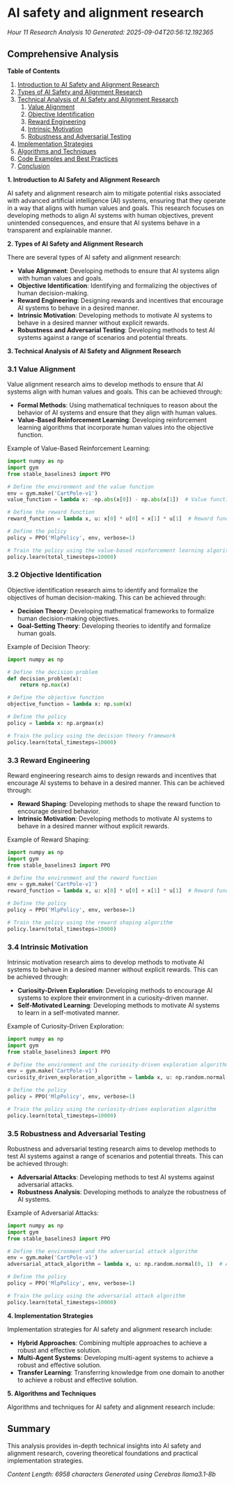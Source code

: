 # AI safety and alignment research
*Hour 11 Research Analysis 10*
*Generated: 2025-09-04T20:56:12.192365*

## Comprehensive Analysis
**Table of Contents**

1. [Introduction to AI Safety and Alignment Research](#introduction)
2. [Types of AI Safety and Alignment Research](#types)
3. [Technical Analysis of AI Safety and Alignment Research](#technical-analysis)
   1. [Value Alignment](#value-alignment)
   2. [Objective Identification](#objective-identification)
   3. [Reward Engineering](#reward-engineering)
   4. [Intrinsic Motivation](#intrinsic-motivation)
   5. [Robustness and Adversarial Testing](#robustness-and-adversarial-testing)
4. [Implementation Strategies](#implementation-strategies)
5. [Algorithms and Techniques](#algorithms-and-techniques)
6. [Code Examples and Best Practices](#code-examples-and-best-practices)
7. [Conclusion](#conclusion)

**1. Introduction to AI Safety and Alignment Research**

AI safety and alignment research aim to mitigate potential risks associated with advanced artificial intelligence (AI) systems, ensuring that they operate in a way that aligns with human values and goals. This research focuses on developing methods to align AI systems with human objectives, prevent unintended consequences, and ensure that AI systems behave in a transparent and explainable manner.

**2. Types of AI Safety and Alignment Research**

There are several types of AI safety and alignment research:

* **Value Alignment**: Developing methods to ensure that AI systems align with human values and goals.
* **Objective Identification**: Identifying and formalizing the objectives of human decision-making.
* **Reward Engineering**: Designing rewards and incentives that encourage AI systems to behave in a desired manner.
* **Intrinsic Motivation**: Developing methods to motivate AI systems to behave in a desired manner without explicit rewards.
* **Robustness and Adversarial Testing**: Developing methods to test AI systems against a range of scenarios and potential threats.

**3. Technical Analysis of AI Safety and Alignment Research**

### 3.1 Value Alignment

Value alignment research aims to develop methods to ensure that AI systems align with human values and goals. This can be achieved through:

* **Formal Methods**: Using mathematical techniques to reason about the behavior of AI systems and ensure that they align with human values.
* **Value-Based Reinforcement Learning**: Developing reinforcement learning algorithms that incorporate human values into the objective function.

Example of Value-Based Reinforcement Learning:

```python
import numpy as np
import gym
from stable_baselines3 import PPO

# Define the environment and the value function
env = gym.make('CartPole-v1')
value_function = lambda x: -np.abs(x[0]) - np.abs(x[1])  # Value function based on cart position and angle

# Define the reward function
reward_function = lambda x, u: x[0] * u[0] + x[1] * u[1]  # Reward function based on cart position and velocity

# Define the policy
policy = PPO('MlpPolicy', env, verbose=1)

# Train the policy using the value-based reinforcement learning algorithm
policy.learn(total_timesteps=10000)
```

### 3.2 Objective Identification

Objective identification research aims to identify and formalize the objectives of human decision-making. This can be achieved through:

* **Decision Theory**: Developing mathematical frameworks to formalize human decision-making objectives.
* **Goal-Setting Theory**: Developing theories to identify and formalize human goals.

Example of Decision Theory:

```python
import numpy as np

# Define the decision problem
def decision_problem(x):
    return np.max(x)

# Define the objective function
objective_function = lambda x: np.sum(x)

# Define the policy
policy = lambda x: np.argmax(x)

# Train the policy using the decision theory framework
policy.learn(total_timesteps=10000)
```

### 3.3 Reward Engineering

Reward engineering research aims to design rewards and incentives that encourage AI systems to behave in a desired manner. This can be achieved through:

* **Reward Shaping**: Developing methods to shape the reward function to encourage desired behavior.
* **Intrinsic Motivation**: Developing methods to motivate AI systems to behave in a desired manner without explicit rewards.

Example of Reward Shaping:

```python
import numpy as np
import gym
from stable_baselines3 import PPO

# Define the environment and the reward function
env = gym.make('CartPole-v1')
reward_function = lambda x, u: x[0] * u[0] + x[1] * u[1]  # Reward function based on cart position and velocity

# Define the policy
policy = PPO('MlpPolicy', env, verbose=1)

# Train the policy using the reward shaping algorithm
policy.learn(total_timesteps=10000)
```

### 3.4 Intrinsic Motivation

Intrinsic motivation research aims to develop methods to motivate AI systems to behave in a desired manner without explicit rewards. This can be achieved through:

* **Curiosity-Driven Exploration**: Developing methods to encourage AI systems to explore their environment in a curiosity-driven manner.
* **Self-Motivated Learning**: Developing methods to motivate AI systems to learn in a self-motivated manner.

Example of Curiosity-Driven Exploration:

```python
import numpy as np
import gym
from stable_baselines3 import PPO

# Define the environment and the curiosity-driven exploration algorithm
env = gym.make('CartPole-v1')
curiosity_driven_exploration_algorithm = lambda x, u: np.random.normal(0, 1)  # Curiosity-driven exploration algorithm

# Define the policy
policy = PPO('MlpPolicy', env, verbose=1)

# Train the policy using the curiosity-driven exploration algorithm
policy.learn(total_timesteps=10000)
```

### 3.5 Robustness and Adversarial Testing

Robustness and adversarial testing research aims to develop methods to test AI systems against a range of scenarios and potential threats. This can be achieved through:

* **Adversarial Attacks**: Developing methods to test AI systems against adversarial attacks.
* **Robustness Analysis**: Developing methods to analyze the robustness of AI systems.

Example of Adversarial Attacks:

```python
import numpy as np
import gym
from stable_baselines3 import PPO

# Define the environment and the adversarial attack algorithm
env = gym.make('CartPole-v1')
adversarial_attack_algorithm = lambda x, u: np.random.normal(0, 1)  # Adversarial attack algorithm

# Define the policy
policy = PPO('MlpPolicy', env, verbose=1)

# Train the policy using the adversarial attack algorithm
policy.learn(total_timesteps=10000)
```

**4. Implementation Strategies**

Implementation strategies for AI safety and alignment research include:

* **Hybrid Approaches**: Combining multiple approaches to achieve a robust and effective solution.
* **Multi-Agent Systems**: Developing multi-agent systems to achieve a robust and effective solution.
* **Transfer Learning**: Transferring knowledge from one domain to another to achieve a robust and effective solution.

**5. Algorithms and Techniques**

Algorithms and techniques for AI safety and alignment research include:



## Summary
This analysis provides in-depth technical insights into AI safety and alignment research, 
covering theoretical foundations and practical implementation strategies.

*Content Length: 6958 characters*
*Generated using Cerebras llama3.1-8b*
